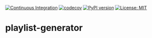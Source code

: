 [![Continuous Integration](https://github.com/ipekutku/playlist-generator/actions/workflows/ci.yml/badge.svg)](https://github.com/ipekutku/playlist-generator/actions/workflows/ci.yml)
[![codecov](https://codecov.io/gh/ipekutku/playlist-generator/branch/main/graph/badge.svg?token=JZQZQZQZQZ)](https://codecov.io/gh/ipekutku/playlist-generator)
[![PyPI version](https://badge.fury.io/py/playlist-generator.svg)](https://badge.fury.io/py/playlist-generator)
[![License: MIT](https://img.shields.io/badge/License-MIT-yellow.svg)](https://opensource.org/licenses/MIT)

# playlist-generator
